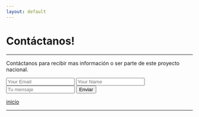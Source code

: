 ```yaml
---
layout: default
---
```


# Contáctanos!
***

Contáctanos para recibir mas información o ser parte de este proyecto nacional.
  
<form accept-charset="UTF-8" action="https://formkeep.com/f/692eb07e3526" method="POST">
  <input type="email" name="email" placeholder="Your Email">
  <input type="text" name="name" placeholder="Your Name">
  <input type="text" name="message" placeholder="Tu mensaje">
  <input type="hidden" name="utf8" value="✓">
  <button type="submit">Enviar</button>
</form>

<form action="https://formkeep.com/f/692eb07e3526" accept-charset="UTF-8" enctype="multipart/form-data" method="POST">
  
[inicio](./)

***

